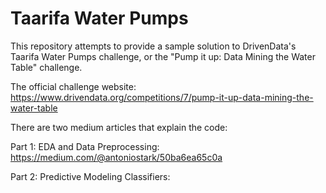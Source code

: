 # Taarifa Water Pumps

This repository attempts to provide a sample solution to DrivenData's Taarifa Water Pumps challenge, or the "Pump it up: Data Mining the Water Table" challenge.

The official challenge website: https://www.drivendata.org/competitions/7/pump-it-up-data-mining-the-water-table

There are two medium articles that explain the code:

Part 1: EDA and Data Preprocessing: https://medium.com/@antoniostark/50ba6ea65c0a

Part 2: Predictive Modeling Classifiers:
